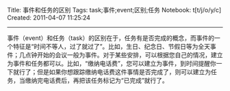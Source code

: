 Title: 事件和任务的区别
Tags: task;事件;event;区别;任务
Notebook: t[t/j/o/y/c]
Created: 2011-04-07 11:25:24

------

事件（event）和任务（task）的区别在于，任务有是否完成的概念，而事件的一个特征是“时间不等人，过了就过了”。比如，生日、纪念日、节假日等为全天事件；几点钟开始的会议一般为事件。对于某些安排，可以根据您自己的情况，建立为事件和任务都可以。比如，“缴纳电话费”，您可以建立为事件，到时间提醒你一下就行了；但是如果你想跟踪缴纳电话费这件事情是否完成了，则可以建立为任务，当缴纳完电话费后，再把该任务标记为“已完成”就行了。